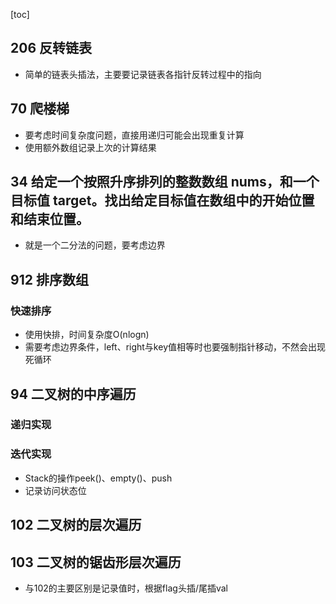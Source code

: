 [toc]
## 206 反转链表
- 简单的链表头插法，主要要记录链表各指针反转过程中的指向

## 70 爬楼梯
- 要考虑时间复杂度问题，直接用递归可能会出现重复计算
- 使用额外数组记录上次的计算结果

## 34 给定一个按照升序排列的整数数组 nums，和一个目标值 target。找出给定目标值在数组中的开始位置和结束位置。
- 就是一个二分法的问题，要考虑边界

## 912 排序数组
### 快速排序
- 使用快排，时间复杂度O(nlogn)
- 需要考虑边界条件，left、right与key值相等时也要强制指针移动，不然会出现死循环

## 94 二叉树的中序遍历
### 递归实现
### 迭代实现
- Stack的操作peek()、empty()、push
- 记录访问状态位

## 102 二叉树的层次遍历

## 103 二叉树的锯齿形层次遍历
- 与102的主要区别是记录值时，根据flag头插/尾插val
